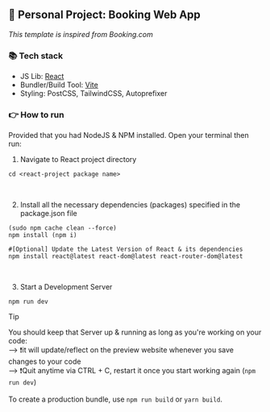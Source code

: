 ## 🏡 Personal Project: Booking Web App
_This template is inspired from Booking.com_

### 📚 Tech stack
- JS Lib: [React](https://react.dev/)
- Bundler/Build Tool: [Vite](https://vitejs.dev/guide/)
- Styling: PostCSS, TailwindCSS, Autoprefixer

### 👉 How to run
Provided that you had NodeJS & NPM installed.
Open your terminal then run:

1. Navigate to React project directory
```
cd <react-project package name>
```
<br/>

2. Install all the necessary dependencies (packages) specified in the package.json file
```
(sudo npm cache clean --force)
npm install (npm i)

#[Optional] Update the Latest Version of React & its dependencies
npm install react@latest react-dom@latest react-router-dom@latest
```
<br/>

3. Start a Development Server
```
npm run dev
```
> [!TIP]
> You should keep that Server up & running as long as you're working on your code:
> <br/>
> --> ❗️it will update/reflect on the preview website whenever you save changes to your code
> <br/>
> --> ❗️Quit anytime via CTRL + C, restart it once you start working again (`npm run dev`)
> <br/>
> <br/>
> To create a production bundle, use `npm run build` or `yarn build`.

 

  
